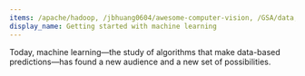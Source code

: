 ```yaml
---
items: /apache/hadoop, /jbhuang0604/awesome-computer-vision, /GSA/data, /GoogleTrends/data, /nationalparkservice/data, /fivethirtyeight/data, /beamandrew/medical-data, /src-d/awesome-machine-learning-on-source-code, /igrigorik/decisiontree, /keon/awesome-nlp, /openai/gym, /aikorea/awesome-rl, /umutisik/Eigentechno, /jpmckinney/tf-idf-similarity, /scikit-learn-contrib/lightning, /gwding/draw_convnet, /scikit-learn/scikit-learn, /tensorflow/tensorflow, /Theano/Theano, /shogun-toolbox/shogun, /davisking/dlib, /apache/predictionio, /deepmind/pysc2, /gokceneraslan/awesome-deepbio, /buriburisuri/ByteNet, /josephmisiti/awesome-machine-learning, /ujjwalkarn/Machine-Learning-Tutorials, /ChristosChristofidis/awesome-deep-learning, /fastai/courses, /jtoy/awesome-tensorflow, /nlintz/TensorFlow-Tutorials, /pkmital/tensorflow_tutorials, https://www.youtube.com/embed/KsbQ_HNX6Pg, https://www.youtube.com/embed/bHvf7Tagt18, https://www.youtube.com/embed/ILsA4nyG7I0
display_name: Getting started with machine learning
---
```

Today, machine learning—the study of algorithms that make data-based predictions—has found a new audience and a new set of possibilities.
